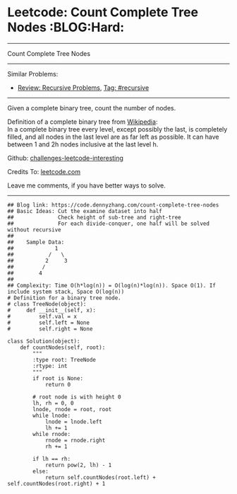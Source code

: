 # Leetcode: Count Complete Tree Nodes     :BLOG:Hard:


---

Count Complete Tree Nodes  

---

Similar Problems:  
-   [Review: Recursive Problems](https://code.dennyzhang.com/review-recursive), [Tag: #recursive](https://code.dennyzhang.com/tag/recursive)

---

Given a complete binary tree, count the number of nodes.  

Definition of a complete binary tree from [Wikipedia](https://en.wikipedia.org/wiki/Binary_tree#Types_of_binary_trees):  
In a complete binary tree every level, except possibly the last, is completely filled, and all nodes in the last level are as far left as possible. It can have between 1 and 2h nodes inclusive at the last level h.  

Github: [challenges-leetcode-interesting](https://github.com/DennyZhang/challenges-leetcode-interesting/tree/master/count-complete-tree-nodes)  

Credits To: [leetcode.com](https://leetcode.com/problems/count-complete-tree-nodes/description/)  

Leave me comments, if you have better ways to solve.  

---

    ## Blog link: https://code.dennyzhang.com/count-complete-tree-nodes
    ## Basic Ideas: Cut the examine dataset into half
    ##              Check height of sub-tree and right-tree
    ##              For each divide-conquer, one half will be solved without recursive
    ##
    ##    Sample Data: 
    ##             1        
    ##           /   \
    ##          2     3
    ##         /
    ##        4
    ##
    ## Complexity: Time O(h*log(n)) = O(log(n)*log(n)). Space O(1). If include system stack, Space O(log(n))
    # Definition for a binary tree node.
    # class TreeNode(object):
    #     def __init__(self, x):
    #         self.val = x
    #         self.left = None
    #         self.right = None
    
    class Solution(object):
        def countNodes(self, root):
            """
            :type root: TreeNode
            :rtype: int
            """
            if root is None:
                return 0
    
            # root node is with height 0
            lh, rh = 0, 0
            lnode, rnode = root, root
            while lnode:
                lnode = lnode.left
                lh += 1
            while rnode:
                rnode = rnode.right
                rh += 1
    
            if lh == rh:
                return pow(2, lh) - 1
            else:
                return self.countNodes(root.left) + self.countNodes(root.right) + 1
